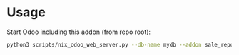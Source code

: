 # Usage

Start Odoo including this addon (from repo root):

```bash
python3 scripts/nix_odoo_web_server.py --db-name mydb --addon sale_report_delivered_attribute_values
```

